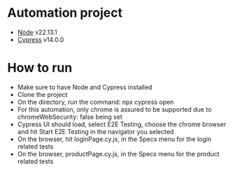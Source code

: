 # Automation project

- [Node](https://nodejs.org/en/download) v22.13.1
- [Cypress](https://www.cypress.io/) v14.0.0

# How to run

- Make sure to have Node and Cypress installed
- Clone the project
- On the directory, run the command: npx cypress open
- For this automation, only chrome is assured to be supported due to chromeWebSecurity: false being set
- Cypress UI should load, select E2E Testing, choose the chrome browser and hit Start E2E Testing in the navigator you selected
- On the browser, hit loginPage.cy.js, in the Specs menu for the login related tests
- On the browser, productPage.cy.js, in the Specs menu for the product related tests
